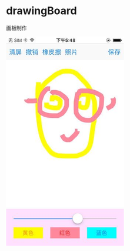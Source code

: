 # drawingBoard
画板制作

![image](https://github.com/DongRanSun/drawingBoard/blob/master/201523267468_.pic副本.jpg) 
